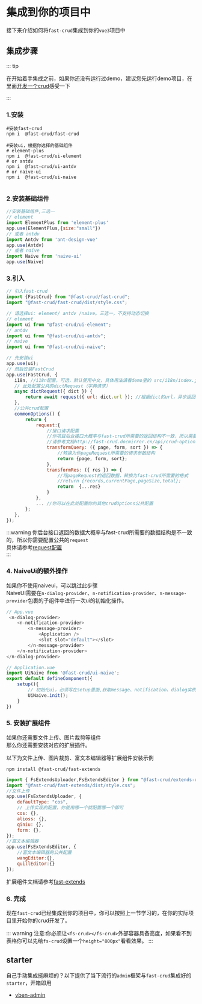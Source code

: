 # 集成到你的项目中

接下来介绍如何将`fast-crud`集成到你的`vue3`项目中

## 集成步骤

::: tip

在开始着手集成之前，如果你还没有运行过demo，建议您先运行demo项目，在里面[开发一个crud](./first)感受一下

:::
### 1.安装

```shell script
#安装fast-crud
npm i  @fast-crud/fast-crud

#安装ui，根据你选择的基础组件
# element-plus
npm i  @fast-crud/ui-element
# or antdv
npm i  @fast-crud/ui-antdv
# or naive-ui
npm i  @fast-crud/ui-naive


```
### 2.安装基础组件
```js
//安装基础组件,三选一
// element 
import ElementPlus from 'element-plus'
app.use(ElementPlus,{size:"small"})
// 或者 antdv 
import Antdv from 'ant-design-vue'
app.use(Antdv)
// 或者 naive
import Naive from 'naive-ui'
app.use(Naive)
```
### 3.引入

 ```javascript
// 引入fast-crud
import {FastCrud} from "@fast-crud/fast-crud";
import "@fast-crud/fast-crud/dist/style.css";

// 请选择ui: element/ antdv /naive。三选一，不支持动态切换
// element 
import ui from "@fast-crud/ui-element";
// antdv 
import ui from "@fast-crud/ui-antdv";
// naive 
import ui from "@fast-crud/ui-naive";

// 先安装ui
app.use(ui); 
// 然后安装FastCrud
app.use(FastCrud, {
    i18n, //i18n配置，可选，默认使用中文，具体用法请看demo里的 src/i18n/index.js 文件
    // 此处配置公共的dictRequest（字典请求）
    async dictRequest({ dict }) {
        return await request({ url: dict.url }); //根据dict的url，异步返回一个字典数组
    },
    //公共crud配置
    commonOptions() {
        return {
            request:{
                //接口请求配置
                //你项目后台接口大概率与fast-crud所需要的返回结构不一致，所以需要配置此项
                //请参考文档http://fast-crud.docmirror.cn/api/crud-options/request.html
                transformQuery: ({ page, form, sort }) => {
                    //转换为你pageRequest所需要的请求参数结构
                    return {page, form, sort};
                },
                transformRes: ({ res }) => {
                    //将pageRequest的返回数据，转换为fast-crud所需要的格式
                    //return {records,currentPage,pageSize,total};
                    return  {...res}
                }
            },
            ... //你可以在此处配置你的其他crudOptions公共配置
        };
    },
});
 ```


:::warning
你后台接口返回的数据大概率与fast-crud所需要的数据结构是不一致的，所以你需要配置公共的`request`       
具体请参考[request配置](/api/crud-options/request.html)    
:::

### 4. NaiveUi的额外操作
如果你不使用naiveui，可以跳过此步骤    
NaiveUI需要在`n-dialog-provider`、`n-notification-provider`、`n-message-provider`包裹的子组件中进行一次ui的初始化操作。
```js
// App.vue
 <n-dialog-provider>
    <n-notification-provider>
        <n-message-provider>
            <Application />
            <slot slot="default"></slot>
        </n-message-provider>
    </n-notification-provider>
</n-dialog-provider>
```

```js
// Application.vue
import UiNaive from '@fast-crud/ui-naive';
export default defineComponent({
    setup(){
        // 初始化ui，必须写在setup里面,获取message、notification、dialog实例
        UiNaive.init();
    }
})
```

### 5. 安装扩展组件

如果你还需要文件上传、图片裁剪等组件   
那么你还需要安装对应的扩展插件。

以下为文件上传、图片裁剪、富文本编辑器等扩展组件安装示例
```
npm install @fast-crud/fast-extends
```
```js
import { FsExtendsUploader,FsExtendsEditor } from "@fast-crud/extends-uploader";
import "@fast-crud/fast-extends/dist/style.css";
//文件上传
app.use(FsExtendsUploader, {
    defaultType: "cos",
    // 上传实现的配置，你使用哪一个就配置哪一个即可
    cos: {},
    alioss: {},
    qiniu: {},
    form: {},
});
//富文本编辑器
app.use(FsExtendsEditor, {
    //富文本编辑器的公共配置
    wangEditor:{},
    quillEditor:{}
});
```
扩展组件文档请参考[fast-extends](../advance/extends.md)

### 6. 完成
现在`fast-crud`已经集成到你的项目中，你可以按照上一节学习的，在你的实际项目里开始你的crud开发了。

::: warning
注意:你必须让`<fs-crud></fs-crud>`外部容器具备高度，如果看不到表格你可以先给`fs-crud`设置一个`height="800px"`看看效果。
:::

## starter
自己手动集成挺麻烦的？以下提供了当下流行的`admin`框架与`fast-crud`集成好的`starter`，开箱即用

* [vben-admin](http://fast-crud.docmirror.cn/vben/)  

